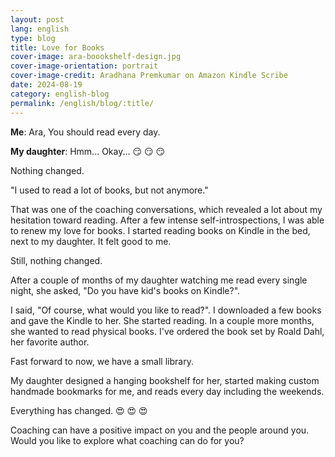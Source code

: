 ```yaml
---
layout: post
lang: english
type: blog
title: Love for Books
cover-image: ara-boookshelf-design.jpg
cover-image-orientation: portrait
cover-image-credit: Aradhana Premkumar on Amazon Kindle Scribe
date: 2024-08-19
category: english-blog
permalink: /english/blog/:title/
---
```


**Me**: Ara, You should read every day.

**My daughter**: Hmm... Okay... 😏 😏 😏

Nothing changed.

"I used to read a lot of books, but not anymore."

That was one of the coaching conversations, which revealed a lot about my hesitation toward reading. After a few intense self-introspections, I was able to renew my love for books. I started reading books on Kindle in the bed, next to my daughter. It felt good to me.

Still, nothing changed.

After a couple of months of my daughter watching me read every single night, she asked, "Do you have kid's books on Kindle?".

I said, "Of course, what would you like to read?". I downloaded a few books and gave the Kindle to her. She started reading. In a couple more months, she wanted to read physical books. I've ordered the book set by Roald Dahl, her favorite author.

Fast forward to now, we have a small library.

My daughter designed a hanging bookshelf for her, started making custom handmade bookmarks for me, and reads every day including the weekends.

Everything has changed. 😍 😍 😍

Coaching can have a positive impact on you and the people around you. Would you like to explore what coaching can do for you?
